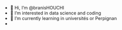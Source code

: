 - 👋 Hi, I’m @branisHOUCHI
- 👀 I’m interested in data science and coding
- 🌱 I’m currently learning in universités or Perpignan 
-

<!---
branisHOUCHI/branisHOUCHI is a ✨ special ✨ repository because its `README.md` (this file) appears on your GitHub profile.
You can click the Preview link to take a look at your changes.
--->
